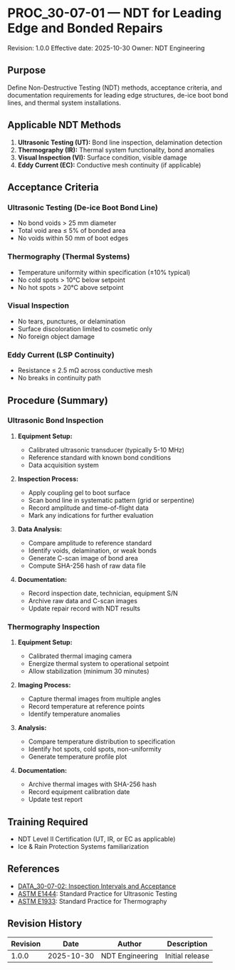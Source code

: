 # PROC_30-07-01 — NDT for Leading Edge and Bonded Repairs
Revision: 1.0.0
Effective date: 2025-10-30
Owner: NDT Engineering

## Purpose

Define Non-Destructive Testing (NDT) methods, acceptance criteria, and documentation requirements for leading edge structures, de-ice boot bond lines, and thermal system installations.

## Applicable NDT Methods

1. **Ultrasonic Testing (UT):** Bond line inspection, delamination detection
2. **Thermography (IR):** Thermal system functionality, bond anomalies
3. **Visual Inspection (VI):** Surface condition, visible damage
4. **Eddy Current (EC):** Conductive mesh continuity (if applicable)

## Acceptance Criteria

### Ultrasonic Testing (De-ice Boot Bond Line)
- No bond voids > 25 mm diameter
- Total void area ≤ 5% of bonded area
- No voids within 50 mm of boot edges

### Thermography (Thermal Systems)
- Temperature uniformity within specification (±10% typical)
- No cold spots > 10°C below setpoint
- No hot spots > 20°C above setpoint

### Visual Inspection
- No tears, punctures, or delamination
- Surface discoloration limited to cosmetic only
- No foreign object damage

### Eddy Current (LSP Continuity)
- Resistance ≤ 2.5 mΩ across conductive mesh
- No breaks in continuity path

## Procedure (Summary)

### Ultrasonic Bond Inspection

1. **Equipment Setup:**
   - Calibrated ultrasonic transducer (typically 5-10 MHz)
   - Reference standard with known bond conditions
   - Data acquisition system

2. **Inspection Process:**
   - Apply coupling gel to boot surface
   - Scan bond line in systematic pattern (grid or serpentine)
   - Record amplitude and time-of-flight data
   - Mark any indications for further evaluation

3. **Data Analysis:**
   - Compare amplitude to reference standard
   - Identify voids, delamination, or weak bonds
   - Generate C-scan image of bond area
   - Compute SHA-256 hash of raw data file

4. **Documentation:**
   - Record inspection date, technician, equipment S/N
   - Archive raw data and C-scan images
   - Update repair record with NDT results

### Thermography Inspection

1. **Equipment Setup:**
   - Calibrated thermal imaging camera
   - Energize thermal system to operational setpoint
   - Allow stabilization (minimum 30 minutes)

2. **Imaging Process:**
   - Capture thermal images from multiple angles
   - Record temperature at reference points
   - Identify temperature anomalies

3. **Analysis:**
   - Compare temperature distribution to specification
   - Identify hot spots, cold spots, non-uniformity
   - Generate temperature profile plot

4. **Documentation:**
   - Archive thermal images with SHA-256 hash
   - Record equipment calibration date
   - Update test report

## Training Required

- NDT Level II Certification (UT, IR, or EC as applicable)
- Ice & Rain Protection Systems familiarization

## References

- [DATA_30-07-02: Inspection Intervals and Acceptance](DATA_30-07-02_Inspection-Intervals-And-Acceptance.csv)
- [ASTM E1444](https://www.astm.org/e1444-16.html): Standard Practice for Ultrasonic Testing
- [ASTM E1933](https://www.astm.org/e1933-14r21.html): Standard Practice for Thermography

## Revision History

| Revision | Date       | Author         | Description             |
|----------|------------|----------------|-------------------------|
| 1.0.0    | 2025-10-30 | NDT Engineering | Initial release         |
